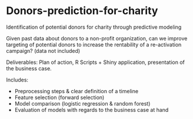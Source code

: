 # Donors-prediction-for-charity
Identification of potential donors for charity through predictive modeling

Given past data about donors to a non-profit organization, can we improve targeting of potential donors to increase the rentability of a re-activation campaign?
(data not included)

Deliverables: Plan of action, R Scripts + Shiny application, presentation of the business case.

Includes:
- Preprocessing steps & clear definition of a timeline
- Feature selection (forward selection)
- Model comparison (logistic regression & random forest)
- Evaluation of models with regards to the business case at hand
